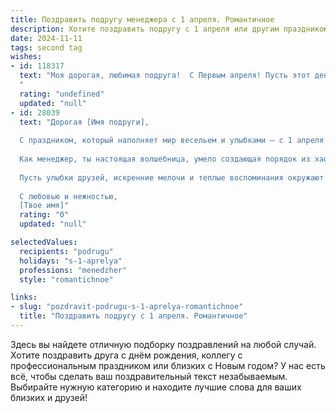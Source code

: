 ```yaml
---
title: Поздравить подругу менеджера с 1 апреля. Романтичное
description: Хотите поздравить подругу с 1 апреля или другим праздником? Наш ИИ создаст незабываемое поздравление, а вы обязательно выделитесь среди других.  
date: 2024-11-11
tags: second tag
wishes:
- id: 118317
  text: "Моя дорогая, любимая подруга!  С Первым апреля! Пусть этот день, полный шуток и веселья, станет лишь предвестником настоящей радости и счастья, которые окружают тебя каждый день.  Твой талант и профессионализм менеджера восхищают, а твоя красота и доброта — покоряют.  Желаю тебе океан любви, море успехов и безбрежное счастье! Пусть каждый день будет наполнен яркими красками и исполнением самых заветных желаний.  Целую тебя крепко-крепко!
  "
  rating: "undefined"
  updated: "null"
- id: 28039
  text: "Дорогая [Имя подруги],
  
  С праздником, который наполняет мир весельем и улыбками — с 1 апреля! В этот чудесный день я хочу не просто пошутить, но и сказать тебе, как ты важна для меня. Ты — словно весенний цветок, раскрывающийся под ярким солнцем, и каждый миг, проведённый с тобой, приносит радость.
  
  Как менеджер, ты настоящая волшебница, умело создающая порядок из хаоса. Пусть в твоей жизни все складывается так же гармонично и ярко, как ты сама. Желаю, чтобы каждый день приносил тебе не только профессиональные успехи, но и романтичные моменты, которые дарят вдохновение и счастье.
  
  Пусть улыбки друзей, искренние мелочи и теплые воспоминания окружают тебя, как нежный шёпот весеннего ветра. Помни, что ты заслуживаешь самых прекрасных шуток и нежных мгновений, которые согревают сердце.
  
  С любовью и нежностью,
  [Твое имя]"
  rating: "0"
  updated: "null"

selectedValues:
  recipients: "podrugu"
  holidays: "s-1-aprelya"
  professions: "menedzher"
  style: "romantichnoe"

links:
- slug: "pozdravit-podrugu-s-1-aprelya-romantichnoe"
  title: "Поздравить подругу с 1 апреля. Романтичное"
---
```


Здесь вы найдете отличную подборку поздравлений на любой случай. 
Хотите поздравить друга с днём рождения, коллегу с профессиональным праздником или близких с Новым годом? У нас есть всё, чтобы сделать ваш поздравительный текст незабываемым. Выбирайте нужную категорию и находите лучшие слова для ваших близких и друзей!
